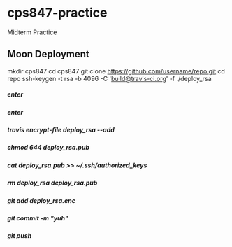 # cps847-practice
Midterm Practice
## Moon Deployment
mkdir cps847
cd cps847
git clone https://github.com/username/repo.git
cd repo
ssh-keygen -t rsa -b 4096 -C 'build@travis-ci.org' -f ./deploy_rsa
##### enter
##### enter
##### travis encrypt-file deploy_rsa --add
##### chmod 644 deploy_rsa.pub
##### cat deploy_rsa.pub >> ~/.ssh/authorized_keys
##### rm deploy_rsa deploy_rsa.pub
##### git add deploy_rsa.enc
##### git commit -m "yuh"
##### git push
